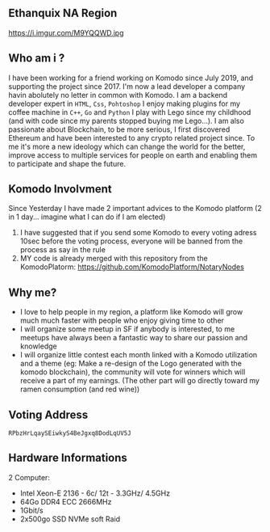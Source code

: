 ## Ethanquix NA Region

https://i.imgur.com/M9YQQWD.jpg

## Who am i ?

I have been working for a friend working on Komodo since July 2019, and supporting the project since 2017.
I'm now a lead developer a company havin abolutely no letter in common with Komodo. 
I am a backend developer expert in `HTML`, `Css`, `Pohtoshop`
I enjoy making plugins for my coffee machine in `C++`, `Go` and `Python`
I play with Lego since my childhood (and with code since my parents stopped buying me Lego...).
I am also passionate about Blockchain, to be more serious, I first discovered Ethereum and have been interested to any crypto related project since.
  To me it's more a new ideology which can change the world for the better, improve access to multiple services for people on earth and enabling them to participate and shape the future.

## Komodo Involvment

Since Yesterday I have made 2 important advices to the Komodo platform (2 in 1 day... imagine what I can do if I am elected)
1. I have suggested that if you send some Komodo to every voting adress 10sec before the voting process, everyone will be banned from the process as say in the rule
2. MY code is already merged with this repository from the KomodoPlatorm: https://github.com/KomodoPlatform/NotaryNodes

## Why me?
- I love to help people in my region, a platform like Komodo will grow much much faster with people who enjoy giving time to other
- I will organize some meetup in SF if anybody is interested, to me meetups have always been a fantastic way to share our passion and knowledge
- I will organize little contest each month linked with a Komodo utilization and a theme (eg: Make a re-design of the Logo generated with the komodo blockchain), the community will vote for winners which will receive a part of my earnings. (The other part will go directly toward my ramen consumption (and red wine))

## Voting Address

`RPbzHrLqaySEiwkyS4BeJgxq8DodLqUV5J`

## Hardware Informations

2 Computer:

- Intel Xeon-E 2136 - 6c/ 12t - 3.3GHz/ 4.5GHz
- 64Go DDR4 ECC 2666MHz
- 1Gbit/s
- 2x500go SSD NVMe soft Raid

